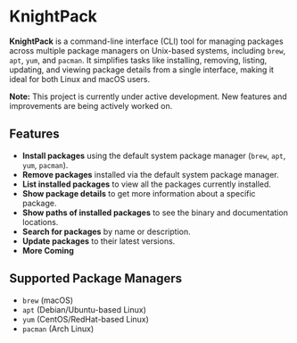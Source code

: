 # KnightPack

**KnightPack** is a command-line interface (CLI) tool for managing packages across multiple package managers on Unix-based systems, including `brew`, `apt`, `yum`, and `pacman`. It simplifies tasks like installing, removing, listing, updating, and viewing package details from a single interface, making it ideal for both Linux and macOS users.

**Note:** This project is currently under active development. New features and improvements are being actively worked on.

## Features

- **Install packages** using the default system package manager (`brew`, `apt`, `yum`, `pacman`).
- **Remove packages** installed via the default system package manager.
- **List installed packages** to view all the packages currently installed.
- **Show package details** to get more information about a specific package.
- **Show paths of installed packages** to see the binary and documentation locations.
- **Search for packages** by name or description.
- **Update packages** to their latest versions.
- **More Coming**

## Supported Package Managers

- `brew` (macOS)
- `apt` (Debian/Ubuntu-based Linux)
- `yum` (CentOS/RedHat-based Linux)
- `pacman` (Arch Linux)

